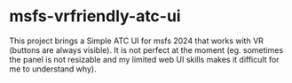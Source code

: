 # msfs-vrfriendly-atc-ui

This project brings a Simple ATC UI for msfs 2024 that works with VR (buttons are always visible).
It is not perfect at the moment (eg. sometimes the panel is not resizable and my limited web UI skills makes it difficult for me to understand why).
